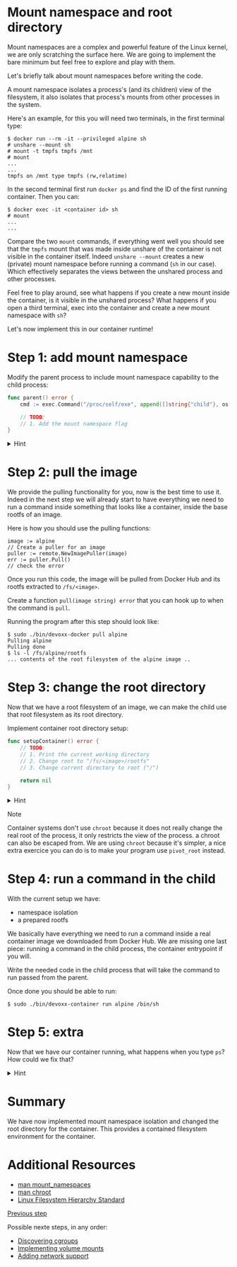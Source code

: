 # Mount namespace and root directory

Mount namespaces are a complex and powerful feature of the Linux kernel, we are
only scratching the surface here. We are going to implement the bare minimum but
feel free to explore and play with them.

Let's briefly talk about mount namespaces before writing the code.

A mount namespace isolates a process's (and its children) view of the
filesystem, it also isolates that process's mounts from other processes in the
system.

Here's an example, for this you will need two terminals, in the first terminal
type:

```console
$ docker run --rm -it --privileged alpine sh
# unshare --mount sh
# mount -t tmpfs tmpfs /mnt
# mount
...
...
tmpfs on /mnt type tmpfs (rw,relatime)
```

In the second terminal first run `docker ps` and find the ID of the first
running container. Then you can:

```console
$ docker exec -it <container id> sh
# mount
...
...
```

Compare the two `mount` commands, if everything went well you should see that
the `tmpfs` mount that was made inside unshare of the container is not visible
in the container itself. Indeed `unshare --mount` creates a new (private) mount
namespace before running a command (`sh` in our case). Which effectively
separates the views between the unshared process and other processes.

Feel free to play around, see what happens if you create a new mount inside the
container, is it visible in the unshared process? What happens if you open a
third terminal, exec into the container and create a new mount namespace with
`sh`?

Let's now implement this in our container runtime!

# Step 1: add mount namespace

Modify the parent process to include mount namespace capability to the child
process:

```go
func parent() error {
	cmd := exec.Command("/proc/self/exe", append([]string{"child"}, os.Args[	:]...)...)

	// TODO:
	// 1. Add the mount namespace flag
}
```

<details>
<summary>Hint</summary>

Use `syscall.CLONE_NEWNS` for mount namespace isolation

</details>

# Step 2: pull the image

We provide the pulling functionality for you, now is the best time to use it.
Indeed in the next step we will already start to have everything we need to run
a command inside something that looks like a container, inside the base rootfs
of an image.

Here is how you should use the pulling functions:

```golang
image := alpine
// Create a puller for an image
puller := remote.NewImagePuller(image)
err := puller.Pull()
// check the error
```

Once you run this code, the image will be pulled from Docker Hub and its rootfs
extracted to `/fs/<image>`.

Create a function `pull(image string) error` that you can hook up to when the
command is `pull`.

Running the program after this step should look like:

```console
$ sudo ./bin/devoxx-docker pull alpine
Pulling alpine
Pulling done
$ ls -l /fs/alpine/rootfs
... contents of the root filesystem of the alpine image ..
```

# Step 3: change the root directory

Now that we have a root filesystem of an image, we can make the child use that
root filesystem as its root directory.

Implement container root directory setup:

```go
func setupContainer() error {
	// TODO:
	// 1. Print the current working directory
	// 2. Change root to "/fs/<image>/rootfs"
	// 3. Change current directory to root ("/")

	return nil
}
```

<details>
<summary>Hint</summary>

Look at `syscall.Chroot` and `os.Chdir` functions

</details>

> [!NOTE]
> Container systems don't use `chroot` because it does not really change
> the real root of the process, it only restricts the view of the process. a
> chroot can also be escaped from. We are using `chroot` because it's simpler, a
> nice extra exercice you can do is to make your program use `pivot_root`
> instead.

# Step 4: run a command in the child

With the current setup we have:

- namespace isolation
- a prepared rootfs

We basically have everything we need to run a command inside a real container
image we downloaded from Docker Hub. We are missing one last piece: running a
command in the child process, the container entrypoint if you will.

Write the needed code in the child process that will take the command to run
passed from the parent.

Once done you should be able to run:

```console
$ sudo ./bin/devoxx-container run alpine /bin/sh
```

# Step 5: extra

Now that we have our container running, what happens when you type `ps`?
How could we fix that?

<details>
<summary>Hint</summary>

Look at the [default things](https://github.com/moby/moby/blob/6cbca96bfa3a2632e1636fb426ad69f9c38524d2/oci/defaults.go#L67-L110) that Docker defines for all containers, maybe take a couple?

</details>

# Summary

We have now implemented mount namespace isolation and changed the root directory
for the container. This provides a contained filesystem environment for the
container.

# Additional Resources

- [man
  mount_namespaces](https://man7.org/linux/man-pages/man7/mount_namespaces.7.html)
- [man chroot](https://man7.org/linux/man-pages/man2/chroot.2.html)
- [Linux Filesystem Hierarchy
  Standard](https://refspecs.linuxfoundation.org/FHS_3.0/fhs/index.html)

[Previous step](./03-namespace-isolation.md)

Possible nexte steps, in any order:

- [Discovering cgroups](05-cgroups.md)
- [Implementing volume mounts](06-volumes.md)
- [Adding network support](05-network.md)

